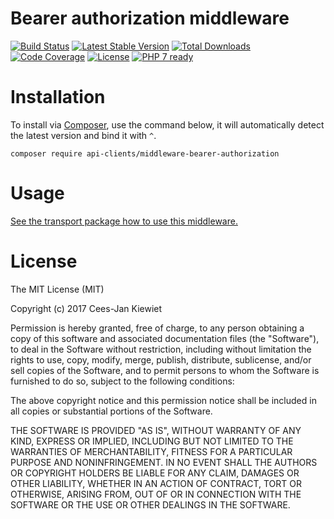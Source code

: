 # Bearer authorization middleware

[![Build Status](https://travis-ci.org/php-api-clients/middleware-bearer-authorization.svg?branch=master)](https://travis-ci.org/php-api-clients/middleware-bearer-authorization)
[![Latest Stable Version](https://poser.pugx.org/api-clients/middleware-bearer-authorization/v/stable.png)](https://packagist.org/packages/api-clients/middleware-bearer-authorization)
[![Total Downloads](https://poser.pugx.org/api-clients/middleware-bearer-authorization/downloads.png)](https://packagist.org/packages/api-clients/middleware-bearer-authorization)
[![Code Coverage](https://scrutinizer-ci.com/g/php-api-clients/middleware-bearer-authorization/badges/coverage.png?b=master)](https://scrutinizer-ci.com/g/php-api-clients/middleware-bearer-authorization/?branch=master)
[![License](https://poser.pugx.org/api-clients/middleware-bearer-authorization/license.png)](https://packagist.org/packages/api-clients/middleware-bearer-authorization)
[![PHP 7 ready](http://php7ready.timesplinter.ch/php-api-clients/middleware-bearer-authorization/badge.svg)](https://travis-ci.org/php-api-clients/middleware-bearer-authorization)

# Installation

To install via [Composer](http://getcomposer.org/), use the command below, it will automatically detect the latest version and bind it with `^`.

```
composer require api-clients/middleware-bearer-authorization
```
# Usage

[See the transport package how to use this middleware.](https://github.com/php-api-clients/transport#middleware)

# License

The MIT License (MIT)

Copyright (c) 2017 Cees-Jan Kiewiet

Permission is hereby granted, free of charge, to any person obtaining a copy
of this software and associated documentation files (the "Software"), to deal
in the Software without restriction, including without limitation the rights
to use, copy, modify, merge, publish, distribute, sublicense, and/or sell
copies of the Software, and to permit persons to whom the Software is
furnished to do so, subject to the following conditions:

The above copyright notice and this permission notice shall be included in all
copies or substantial portions of the Software.

THE SOFTWARE IS PROVIDED "AS IS", WITHOUT WARRANTY OF ANY KIND, EXPRESS OR
IMPLIED, INCLUDING BUT NOT LIMITED TO THE WARRANTIES OF MERCHANTABILITY,
FITNESS FOR A PARTICULAR PURPOSE AND NONINFRINGEMENT. IN NO EVENT SHALL THE
AUTHORS OR COPYRIGHT HOLDERS BE LIABLE FOR ANY CLAIM, DAMAGES OR OTHER
LIABILITY, WHETHER IN AN ACTION OF CONTRACT, TORT OR OTHERWISE, ARISING FROM,
OUT OF OR IN CONNECTION WITH THE SOFTWARE OR THE USE OR OTHER DEALINGS IN THE
SOFTWARE.
